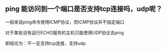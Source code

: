 ## ping 能访问到一个端口是否支持tcp连接吗，udp呢？

一般来说ping命令使用ICMP协议，而ICMP协议并不指定端口

对于某些没有运行ECHO服务的主机只能使用UDP协议去ping

即结论为：不一定支持tcp连接，支持udp
